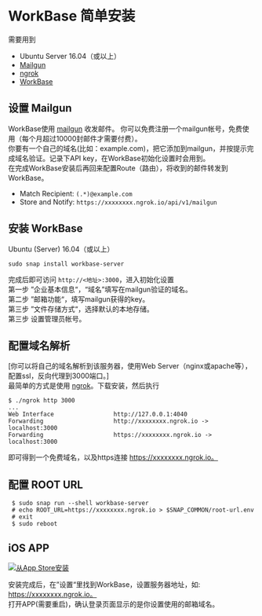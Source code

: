 # WorkBase 简单安装

需要用到
- Ubuntu Server 16.04（或以上）
- [Mailgun](https://mailgun.com)
- [ngrok](https://ngrok.com)
- [WorkBase](https://snapcraft.io/workbase-server)

## 设置 Mailgun

WorkBase使用 [mailgun](https://mailgun.com) 收发邮件。 你可以免费注册一个mailgun帐号，免费使用（每个月超过10000封邮件才需要付费）。  
你要有一个自己的域名(比如：example.com)，把它添加到mailgun，并按提示完成域名验证。记录下API key，在WorkBase初始化设置时会用到。  
在完成WorkBase安装后再回来配置Route（路由），将收到的邮件转发到 WorkBase。
- Match Recipient: `(.*)@example.com`
- Store and Notify: `https://xxxxxxxx.ngrok.io/api/v1/mailgun`

## 安装 WorkBase

Ubuntu (Server) 16.04（或以上）
```
sudo snap install workbase-server
```
完成后即可访问 `http://<地址>:3000`，进入初始化设置  
第一步 ”企业基本信息“，“域名”填写在mailgun验证的域名。  
第二步 ”邮箱功能“，填写mailgun获得的key。  
第三步 ”文件存储方式“，选择默认的本地存储。  
第三步 设置管理员帐号。

## 配置域名解析

[你可以将自己的域名解析到该服务器，使用Web Server（nginx或apache等），配置ssl，反向代理到3000端口。]  
最简单的方式是使用 [ngrok](https://ngrok.com)。下载安装，然后执行
```
$ ./ngrok http 3000
...
Web Interface                 http://127.0.0.1:4040
Forwarding                    http://xxxxxxxx.ngrok.io -> localhost:3000         
Forwarding                    https://xxxxxxxx.ngrok.io -> localhost:3000 
```
即可得到一个免费域名，以及https连接 https://xxxxxxxx.ngrok.io。

## 配置 ROOT URL

```
 $ sudo snap run --shell workbase-server
 # echo ROOT_URL=https://xxxxxxxx.ngrok.io > $SNAP_COMMON/root-url.env
 # exit
 $ sudo reboot
```

## iOS APP

[![从App Store安装](https://user-images.githubusercontent.com/551004/29770691-a2082ff4-8bc6-11e7-89a6-964cd405ea8e.png)](https://itunes.apple.com/app/workbase/id1447713624)

安装完成后，在”设置“里找到WorkBase，设置服务器地址，如: https://xxxxxxxx.ngrok.io。  
打开APP(需要重启)，确认登录页面显示的是你设置使用的邮箱域名。

